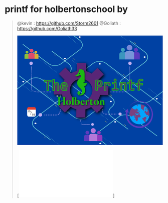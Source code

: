 # printf for holbertonschool by 
> @kevin   : https://github.com/Storm2601
> @Goliath : https://github.com/Goliath33
>
> <img src="https://github.com/Storm2601/holbertonschool-printf/blob/Goliath33/images/printf_head.png" width="600">
>
>
>
> [![Diagramme de Gantt](<iframe src=https://github.com/Storm2601/holbertonschool-printf/blob/Goliath33/docs/diagrammeganttprintf.pdf>)]

